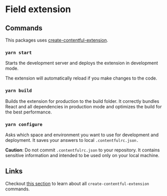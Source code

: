 # Field extension

## Commands

This packages uses [create-contentful-extension](https://github.com/contentful/create-contentful-extension).

### `yarn start`

Starts the development server and deploys the extension in development mode.

The extension will automatically reload if you make changes to the code.

### `yarn build`

Builds the extension for production to the build folder.
It correctly bundles React and all dependencies in production mode and optimizes the build for the best performance.

### `yarn configure`

Asks which space and environment you want to use for development and deployment. It saves your answers to local `.contentfulrc.json.`

**Caution**: Do not commit `.contentfulrc.json` to your repository. It contains sensitive information and intended to be used only on your local machine.

## Links

Checkout [this section](https://github.com/contentful/create-contentful-extension#commands) to learn about all `create-contentful-extension` commands.

